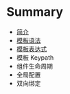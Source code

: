 # Summary

* [简介](README.md)
* [模板语法](模板语法.md)
* [模板表达式](表达式.md)
* 模板 Keypath
* 组件生命周期
* 全局配置
* 双向绑定

